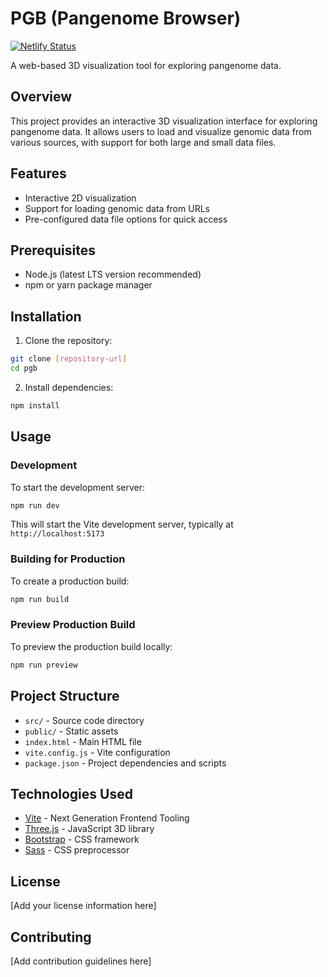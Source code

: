 # PGB (Pangenome Browser)
[![Netlify Status](https://api.netlify.com/api/v1/badges/e29f0502-c053-4de6-bbc4-49b92bd782da/deploy-status)](https://app.netlify.com/projects/pgb-main/deploys)

A web-based 3D visualization tool for exploring pangenome data.

## Overview

This project provides an interactive 3D visualization interface for exploring pangenome data. It allows users to load and visualize genomic data from various sources, with support for both large and small data files.

## Features

- Interactive 2D visualization
- Support for loading genomic data from URLs
- Pre-configured data file options for quick access

## Prerequisites

- Node.js (latest LTS version recommended)
- npm or yarn package manager

## Installation

1. Clone the repository:
```bash
git clone [repository-url]
cd pgb
```

2. Install dependencies:
```bash
npm install
```

## Usage

### Development

To start the development server:
```bash
npm run dev
```

This will start the Vite development server, typically at `http://localhost:5173`

### Building for Production

To create a production build:
```bash
npm run build
```

### Preview Production Build

To preview the production build locally:
```bash
npm run preview
```

## Project Structure

- `src/` - Source code directory
- `public/` - Static assets
- `index.html` - Main HTML file
- `vite.config.js` - Vite configuration
- `package.json` - Project dependencies and scripts

## Technologies Used

- [Vite](https://vitejs.dev/) - Next Generation Frontend Tooling
- [Three.js](https://threejs.org/) - JavaScript 3D library
- [Bootstrap](https://getbootstrap.com/) - CSS framework
- [Sass](https://sass-lang.com/) - CSS preprocessor

## License

[Add your license information here]

## Contributing

[Add contribution guidelines here] 
